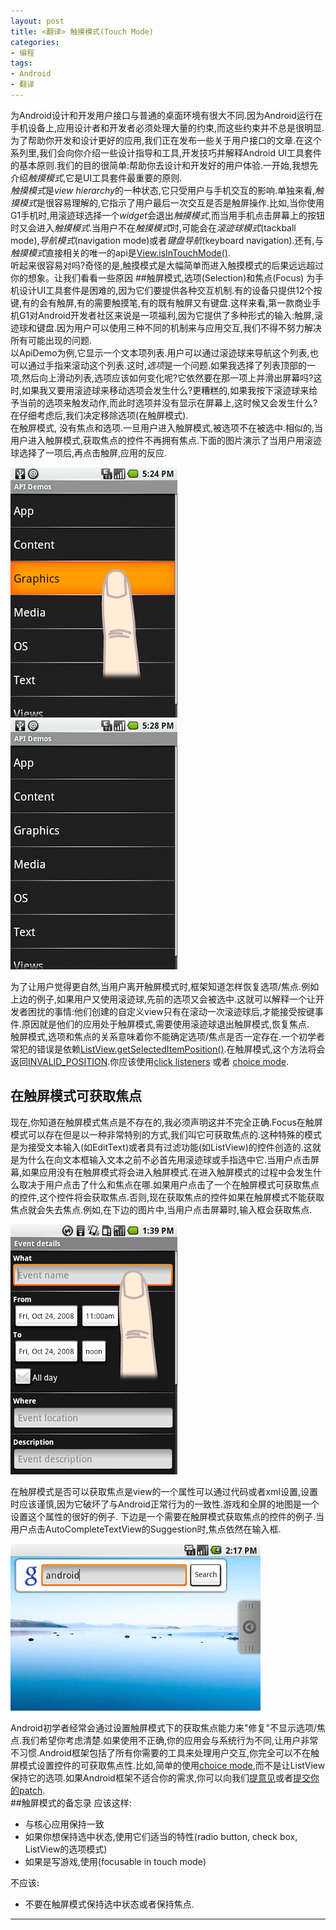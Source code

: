 ```yaml
---
layout: post
title: <翻译> 触摸模式(Touch Mode)
categories:
- 编程
tags:
- Android
- 翻译
---
```


为Android设计和开发用户接口与普通的桌面环境有很大不同.因为Android运行在手机设备上,应用设计者和开发者必须处理大量的约束,而这些约束并不总是很明显.为了帮助你开发和设计更好的应用,我们正在发布一些关于用户接口的文章.在这个系列里,我们会向你介绍一些设计指导和工具,开发技巧并解释Android UI工具套件的基本原则.我们的目的很简单:帮助你去设计和开发好的用户体验.一开始,我想先介绍*触摸模式*,它是UI工具套件最重要的原则.  
*触摸模式*是*view hierarchy*的一种状态,它只受用户与手机交互的影响.单独来看,*触摸模式*是很容易理解的,它指示了用户最后一次交互是否是触屏操作.比如,当你使用G1手机时,用滚迹球选择一个*widget*会退出*触摸模式*,而当用手机点击屏幕上的按钮时又会进入*触摸模式*.当用户不在*触摸模式*时,可能会在*滚迹球模式*(tackball mode),*导航模式*(navigation mode)或者*键盘导航*(keyboard navigation).还有,与*触摸模式*直接相关的唯一的api是[View.isInTouchMode()](http://code.google.com/android/reference/android/view/View.html#isInTouchMode%28%29).  
听起来很容易对吗?奇怪的是,触摸模式是大幅简单而进入触摸模式的后果远远超过你的想象。让我们看看一些原因
##触屏模式,选项(Selection)和焦点(Focus)
为手机设计UI工具套件是困难的,因为它们要提供各种交互机制.有的设备只提供12个按键,有的会有触屏,有的需要触摸笔,有的既有触屏又有键盘.这样来看,第一款商业手机G1对Android开发者社区来说是一项福利,因为它提供了多种形式的输入:触屏,滚迹球和键盘.因为用户可以使用三种不同的机制来与应用交互,我们不得不努力解决所有可能出现的问题.  
以ApiDemo为例,它显示一个文本项列表.用户可以通过滚迹球来导航这个列表,也可以通过手指来滚动这个列表.这时,*选项*是一个问题.如果我选择了列表顶部的一项,然后向上滑动列表,选项应该如何变化呢?它依然要在那一项上并滑出屏幕吗?这时,如果我又要用滚迹球来移动选项会发生什么?更糟糕的,如果我按下滚迹球来给予当前的选项来触发动作,而此时选项并没有显示在屏幕上,这时候又会发生什么?在仔细考虑后,我们决定移除选项(在触屏模式).  
在触屏模式, 没有焦点和选项.一旦用户进入触屏模式,被选项不在被选中.相似的,当用户进入触屏模式,获取焦点的控件不再拥有焦点.下面的图片演示了当用户用滚迹球选择了一项后,再点击触屏,应用的反应.  

![has-selection](/public/img/list02.png)
![no-selection](/public/img/list01.png)

为了让用户觉得更自然,当用户离开触屏模式时,框架知道怎样恢复选项/焦点.例如上边的例子,如果用户又使用滚迹球,先前的选项又会被选中.这就可以解释一个让开发者困扰的事情:他们创建的自定义view只有在滚动一次滚迹球后,才能接受按键事件.原因就是他们的应用处于触屏模式,需要使用滚迹球退出触屏模式,恢复焦点.  
触屏模式,选项和焦点的关系意味着你不能确定选项/焦点是否一定存在.一个初学者常犯的错误是依赖[ListView.getSelectedItemPosition()](http://code.google.com/android/reference/android/widget/AdapterView.html#getSelectedItemPosition%28%29).在触屏模式,这个方法将会返回[INVALID_POSITION](http://code.google.com/android/reference/android/widget/AdapterView.html#INVALID_POSITION).你应该使用[click listeners](http://code.google.com/android/reference/android/widget/AdapterView.html#setOnItemClickListener%28android.widget.AdapterView.OnItemClickListener%29) 或者 [choice mode](http://code.google.com/android/reference/android/widget/ListView.html#setChoiceMode%28int%29).  
## 在触屏模式可获取焦点
现在,你知道在触屏模式焦点是不存在的,我必须声明这并不完全正确.Focus在触屏模式可以存在但是以一种非常特别的方式,我们叫它可获取焦点的.这种特殊的模式是为接受文本输入(如EditText)或者具有过滤功能(如ListView)的控件创造的.这就是为什么在向文本框输入文本之前不必首先用滚迹球或手指选中它.当用户点击屏幕,如果应用没有在触屏模式将会进入触屏模式.在进入触屏模式的过程中会发生什么取决于用户点击了什么和焦点在哪.如果用户点击了一个在触屏模式可获取焦点的控件,这个控件将会获取焦点.否则,现在获取焦点的控件如果在触屏模式不能获取焦点就会失去焦点.例如,在下边的图片中,当用户点击屏幕时,输入框会获取焦点.  

![text-field](/public/img/text_field.png)

在触屏模式是否可以获取焦点是view的一个属性可以通过代码或者xml设置,设置时应该谨慎,因为它破坏了与Android正常行为的一致性.游戏和全屏的地图是一个设置这个属性的很好的例子.
下边是一个需要在触屏模式获取焦点的控件的例子.当用户点击AutoCompleteTextView的Suggestion时,焦点依然在输入框.

![search01](/public/img/search01.png)

Android初学者经常会通过设置触屏模式下的获取焦点能力来"修复"不显示选项/焦点.我们希望你考虑清楚.如果使用不正确,你的应用会与系统行为不同,让用户非常不习惯.Android框架包括了所有你需要的工具来处理用户交互,你完全可以不在触屏模式设置控件的可获取焦点性.比如,简单的使用[choice mode](http://code.google.com/android/reference/android/widget/ListView.html#setChoiceMode%28int%29),而不是让ListView保持它的选项.如果Android框架不适合你的需求,你可以向我们[提意见](http://code.google.com/p/android/issues/list)或者[提交你的patch](http://source.android.com/).  
##触屏模式的备忘录
应该这样:

- 与核心应用保持一致
- 如果你想保持选中状态,使用它们适当的特性(radio button, check box, ListView的选项模式)
- 如果是写游戏,使用(focusable in touch mode)

不应该: 

- 不要在触屏模式保持选中状态或者保持焦点.


---

